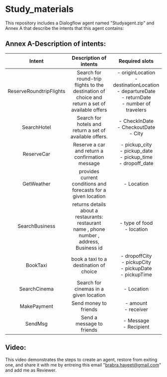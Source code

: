 # Study_materials
This repository includes a Dialogflow agent named "Studyagent.zip" and Annex A that describe the intents that this agent contains:

## Annex A-Description of intents: 

| Intent           |Description of intents |Required slots  | 
|:-------------:|:-----:|:-----:|
| ReserveRoundtripFlights |Search for round-trip flights to the destination of choice and  return a set of available offers |-	originLocation <br/> -	destinationLocation <br/> -	departureDate <br/> -	returnDate <br/> -	number of travelers | 
| SearchHotel |Search for hotels and return a set of available offers.| -	CheckInDate <br/> -	CheckoutDate <br/> -	City| 
| ReserveCar |Reserve a car  and return a confirmation message| -	pickup_city <br/> -	pickup_date <br/> -	pickup_time <br/> -	dropoff_date|
| GetWeather  |provides current conditions and forecasts for a given location| - Location | -	Weather description |
| SearchBusiness |returns details about a restaurants:  restaurant name , phone number , address, Business id| - type of food <br/> - location|
| BookTaxi | book a taxi to a destination of choice|-	dropoffCity <br/> -	pickupCity <br/> -	pickupDate <br/> -	pickupTime|
| SearchCinema | Search for cinemas in a given location|-	Location | 
| MakePayment | Send money to friends| -	amount <br/> -	receiver|
| SendMsg |Send a message to friends| -	Message <br/> -	Recipient| 

## Video: 
This video demonstrates the steps to create an agent, restore from exiting one, and share it with me by entreing this email "brabra.hayeet@gmail.com" and add me as Reviewer. 

